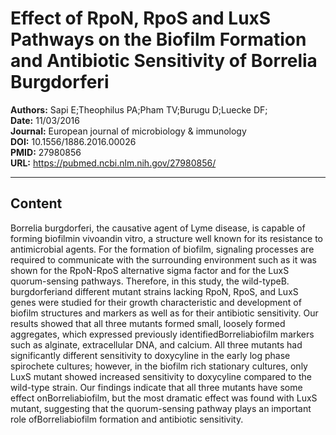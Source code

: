 # Effect of RpoN, RpoS and LuxS Pathways on the Biofilm Formation and Antibiotic Sensitivity of Borrelia Burgdorferi

**Authors:** Sapi E;Theophilus PA;Pham TV;Burugu D;Luecke DF;  
**Date:** 11/03/2016  
**Journal:** European journal of microbiology & immunology  
**DOI:** 10.1556/1886.2016.00026  
**PMID:** 27980856  
**URL:** https://pubmed.ncbi.nlm.nih.gov/27980856/

---

## Content

Borrelia burgdorferi, the causative agent of Lyme disease, is capable of forming biofilmin vivoandin vitro, a structure well known for its resistance to antimicrobial agents. For the formation of biofilm, signaling processes are required to communicate with the surrounding environment such as it was shown for the RpoN-RpoS alternative sigma factor and for the LuxS quorum-sensing pathways. Therefore, in this study, the wild-typeB. burgdorferiand different mutant strains lacking RpoN, RpoS, and LuxS genes were studied for their growth characteristic and development of biofilm structures and markers as well as for their antibiotic sensitivity. Our results showed that all three mutants formed small, loosely formed aggregates, which expressed previously identifiedBorreliabiofilm markers such as alginate, extracellular DNA, and calcium. All three mutants had significantly different sensitivity to doxycyline in the early log phase spirochete cultures; however, in the biofilm rich stationary cultures, only LuxS mutant showed increased sensitivity to doxycyline compared to the wild-type strain. Our findings indicate that all three mutants have some effect onBorreliabiofilm, but the most dramatic effect was found with LuxS mutant, suggesting that the quorum-sensing pathway plays an important role ofBorreliabiofilm formation and antibiotic sensitivity.
